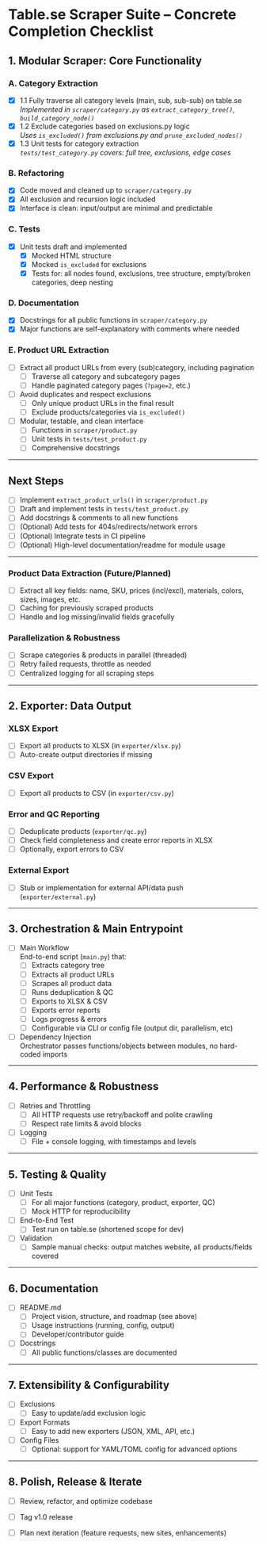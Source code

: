 # Table.se Scraper Suite – Concrete Completion Checklist

## 1. Modular Scraper: Core Functionality

### A. Category Extraction

- [x] 1.1 Fully traverse all category levels (main, sub, sub-sub) on table.se  
  _Implemented in `scraper/category.py` as `extract_category_tree()`, `build_category_node()`_
- [x] 1.2 Exclude categories based on exclusions.py logic  
  _Uses `is_excluded()` from exclusions.py and `prune_excluded_nodes()`_
- [x] 1.3 Unit tests for category extraction  
  _`tests/test_category.py` covers: full tree, exclusions, edge cases_

### B. Refactoring

- [x] Code moved and cleaned up to `scraper/category.py`
- [x] All exclusion and recursion logic included
- [x] Interface is clean: input/output are minimal and predictable

### C. Tests

- [x] Unit tests draft and implemented
  - [x] Mocked HTML structure
  - [x] Mocked `is_excluded` for exclusions
  - [x] Tests for: all nodes found, exclusions, tree structure, empty/broken categories, deep nesting

### D. Documentation

- [x] Docstrings for all public functions in `scraper/category.py`
- [x] Major functions are self-explanatory with comments where needed

### E. Product URL Extraction

- [ ] Extract all product URLs from every (sub)category, including pagination
  - [ ] Traverse all category and subcategory pages
  - [ ] Handle paginated category pages (`?page=2`, etc.)
- [ ] Avoid duplicates and respect exclusions
  - [ ] Only unique product URLs in the final result
  - [ ] Exclude products/categories via `is_excluded()`
- [ ] Modular, testable, and clean interface
  - [ ] Functions in `scraper/product.py`
  - [ ] Unit tests in `tests/test_product.py`
  - [ ] Comprehensive docstrings

---

## Next Steps

- [ ] Implement `extract_product_urls()` in `scraper/product.py`
- [ ] Draft and implement tests in `tests/test_product.py`
- [ ] Add docstrings & comments to all new functions
- [ ] (Optional) Add tests for 404s/redirects/network errors
- [ ] (Optional) Integrate tests in CI pipeline
- [ ] (Optional) High-level documentation/readme for module usage

---

### Product Data Extraction (Future/Planned)

- [ ] Extract all key fields: name, SKU, prices (incl/excl), materials, colors, sizes, images, etc.
- [ ] Caching for previously scraped products
- [ ] Handle and log missing/invalid fields gracefully

### Parallelization & Robustness

- [ ] Scrape categories & products in parallel (threaded)
- [ ] Retry failed requests, throttle as needed
- [ ] Centralized logging for all scraping steps

---

## 2. Exporter: Data Output

### XLSX Export

- [ ] Export all products to XLSX (in `exporter/xlsx.py`)
- [ ] Auto-create output directories if missing

### CSV Export

- [ ] Export all products to CSV (in `exporter/csv.py`)

### Error and QC Reporting

- [ ] Deduplicate products (`exporter/qc.py`)
- [ ] Check field completeness and create error reports in XLSX
- [ ] Optionally, export errors to CSV

### External Export

- [ ] Stub or implementation for external API/data push (`exporter/external.py`)

---

## 3. Orchestration & Main Entrypoint

- [ ] Main Workflow  
  End-to-end script (`main.py`) that:
  - [ ] Extracts category tree
  - [ ] Extracts all product URLs
  - [ ] Scrapes all product data
  - [ ] Runs deduplication & QC
  - [ ] Exports to XLSX & CSV
  - [ ] Exports error reports
  - [ ] Logs progress & errors
  - [ ] Configurable via CLI or config file (output dir, parallelism, etc)

- [ ] Dependency Injection  
  Orchestrator passes functions/objects between modules, no hard-coded imports

---

## 4. Performance & Robustness

- [ ] Retries and Throttling
  - [ ] All HTTP requests use retry/backoff and polite crawling
  - [ ] Respect rate limits & avoid blocks

- [ ] Logging
  - [ ] File + console logging, with timestamps and levels

---

## 5. Testing & Quality

- [ ] Unit Tests
  - [ ] For all major functions (category, product, exporter, QC)
  - [ ] Mock HTTP for reproducibility

- [ ] End-to-End Test
  - [ ] Test run on table.se (shortened scope for dev)

- [ ] Validation
  - [ ] Sample manual checks: output matches website, all products/fields covered

---

## 6. Documentation

- [ ] README.md
  - [ ] Project vision, structure, and roadmap (see above)
  - [ ] Usage instructions (running, config, output)
  - [ ] Developer/contributor guide

- [ ] Docstrings
  - [ ] All public functions/classes are documented

---

## 7. Extensibility & Configurability

- [ ] Exclusions
  - [ ] Easy to update/add exclusion logic

- [ ] Export Formats
  - [ ] Easy to add new exporters (JSON, XML, API, etc.)

- [ ] Config Files
  - [ ] Optional: support for YAML/TOML config for advanced options

---

## 8. Polish, Release & Iterate

- [ ] Review, refactor, and optimize codebase
- [ ] Tag v1.0 release
- [ ] Plan next iteration (feature requests, new sites, enhancements)
      
